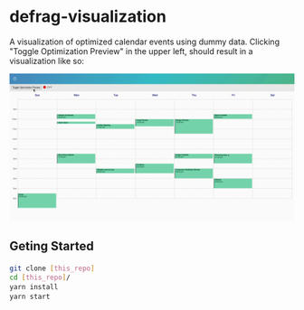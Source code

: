 # defrag-visualization

A visualization of optimized calendar events using dummy data. Clicking "Toggle Optimization Preview" in the upper left, should result in a visualization like so:

![defrag-demo](./src/assets/defrag-demo.gif)

## Geting Started

```sh
git clone [this_repo]
cd [this_repo]/
yarn install
yarn start
```
